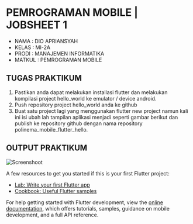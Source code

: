 # PEMROGRAMAN MOBILE | JOBSHEET 1

- NAMA      : DIO APRIANSYAH
- KELAS     : MI-2A
- PRODI     : MANAJEMEN INFORMATIKA
- MATKUL    : PEMROGRAMAN MOBILE

## TUGAS PRAKTIKUM

1. Pastikan anda dapat melakukan installasi flutter dan melakukan kompilasi project 
hello_world ke emulator / device android. 
2. Push repository project hello_world anda ke github 
3. Buat satu project lagi yang menggunakan flutter new project namun kali ini isi ubah 
lah tampilan aplikasi menjadi seperti gambar berikut dan publish ke repository github 
dengan nama repository polinema_mobile_flutter_hello. 

## OUTPUT PRAKTIKUM

![Screenshoot](https://user-images.githubusercontent.com/92065809/219352747-3d2edb9b-71c0-46c5-84cb-f5881d569f78.jpg)

A few resources to get you started if this is your first Flutter project:

- [Lab: Write your first Flutter app](https://docs.flutter.dev/get-started/codelab)
- [Cookbook: Useful Flutter samples](https://docs.flutter.dev/cookbook)

For help getting started with Flutter development, view the
[online documentation](https://docs.flutter.dev/), which offers tutorials,
samples, guidance on mobile development, and a full API reference.

